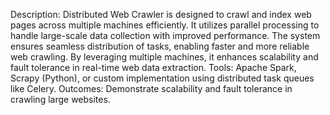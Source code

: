 Description:
Distributed Web Crawler is designed to crawl and index web pages across multiple
machines efficiently. It utilizes parallel processing to handle large-scale data collection
with improved performance. The system ensures seamless distribution of tasks, enabling
faster and more reliable web crawling. By leveraging multiple machines, it enhances
scalability and fault tolerance in real-time web data extraction.
Tools:
Apache Spark, Scrapy (Python), or custom implementation using distributed task queues
like Celery.
Outcomes:
Demonstrate scalability and fault tolerance in crawling large websites.
